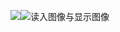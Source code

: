 ![](ReadAndExposeImage.png)![读入图像与显示图像](https://user-images.githubusercontent.com/82373380/115326665-36327000-a1c0-11eb-8b40-a03aacecee77.png)
